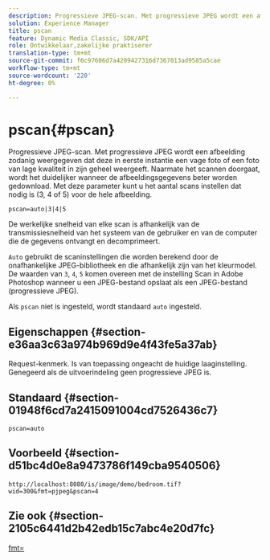 ```yaml
---
description: Progressieve JPEG-scan. Met progressieve JPEG wordt een afbeelding zodanig weergegeven dat deze in eerste instantie een vage foto of een foto van lage kwaliteit in zijn geheel weergeeft. Naarmate het scannen doorgaat, wordt het duidelijker wanneer de afbeeldingsgegevens beter worden gedownload. Met deze parameter kunt u het aantal scans instellen dat nodig is (3, 4 of 5) voor de hele afbeelding.
solution: Experience Manager
title: pscan
feature: Dynamic Media Classic, SDK/API
role: Ontwikkelaar,zakelijke praktiserer
translation-type: tm+mt
source-git-commit: f6c97606d7a4209427316d7367013ad9585a5cae
workflow-type: tm+mt
source-wordcount: '220'
ht-degree: 0%

---
```



# pscan{#pscan}

Progressieve JPEG-scan. Met progressieve JPEG wordt een afbeelding zodanig weergegeven dat deze in eerste instantie een vage foto of een foto van lage kwaliteit in zijn geheel weergeeft. Naarmate het scannen doorgaat, wordt het duidelijker wanneer de afbeeldingsgegevens beter worden gedownload. Met deze parameter kunt u het aantal scans instellen dat nodig is (3, 4 of 5) voor de hele afbeelding.

`pscan=auto|3|4|5`

De werkelijke snelheid van elke scan is afhankelijk van de transmissiesnelheid van het systeem van de gebruiker en van de computer die de gegevens ontvangt en decomprimeert.

`Auto` gebruikt de scaninstellingen die worden berekend door de onafhankelijke JPEG-bibliotheek en die afhankelijk zijn van het kleurmodel. De waarden van `3`, `4`, `5` komen overeen met de instelling Scan in Adobe Photoshop wanneer u een JPEG-bestand opslaat als een JPEG-bestand (progressieve JPEG).

Als `pscan` niet is ingesteld, wordt standaard `auto` ingesteld.

## Eigenschappen {#section-e36aa3c63a974b969d9e4f43fe5a37ab}

Request-kenmerk. Is van toepassing ongeacht de huidige laaginstelling. Genegeerd als de uitvoerindeling geen progressieve JPEG is.

## Standaard {#section-01948f6cd7a2415091004cd7526436c7}

`pscan=auto`

## Voorbeeld {#section-d51bc4d0e8a9473786f149cba9540506}

`http://localhost:8080/is/image/demo/bedroom.tif?wid=300&fmt=pjpeg&pscan=4`

## Zie ook {#section-2105c6441d2b42edb15c7abc4e20d7fc}

[fmt=](../../../../../is-api/http-ref/image-serving-api-ref/c-http-protocol-reference/c-command-reference/r-is-http-fmt.md#reference-cdf10043423b45ba9fe15157fb3ae37a)
